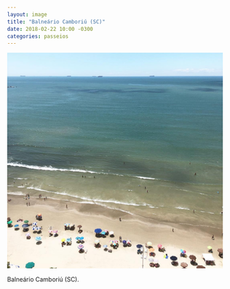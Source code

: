 ```yaml
---
layout: image
title: "Balneário Camboriú (SC)"
date: 2018-02-22 10:00 -0300
categories: passeios
---
```

<p><picture>
  <source media="(max-width: 480px)" srcset="/assets/praia-480.jpg" />
  <img src="/assets/praia.jpg" alt="Orla de Balneário Camboriú (SC), vista de cima." />
</picture></p>

Balneário Camboriú (SC).
